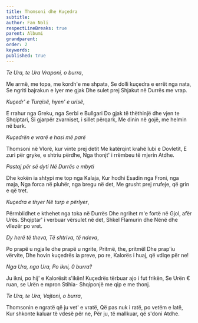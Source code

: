 ```yaml
---
title: Thomsoni dhe Kuçedra
subtitle:
author: Fan Noli
respectLineBreaks: true
parent: Albumi
grandparent:
order: 2
keywords:
published: true
---
```


_Te Ura, te Ura
Vraponi, o burra_,

Me armë, me topa, me kordh'e me shpata,
Se dolli kuçedra e errët nga nata,
Se ngriti bajrakun e lyer me gjak
Dhe sulet prej Shjakut në Durrës me vrap.

_Kuçedr' e Turqisë,
hyen' e urisë_,

E rrahur nga Greku, nga Serbi e Bullgari
Do gjak të thëthinjë dhe vjen te Shqiptari,
Si gjarpër zvarniset, i sillet përqark,
Me dinin në gojë, me helmin në bark.

_Kuçedrën e vrarë
e hasi më parë_

Thomsoni në Vlorë, kur vinte prej detit
Me katërqint krahë lubi e Dovletit,
E zuri për gryke, e shtriu përdhe,
Nga thonjt' i rrëmbeu të mjerin Atdhe.

_Pastaj për së dyti
Në Durrës e mbyti_

Dhe kokën ia shtypi me top nga Kalaja,
Kur hodhi Esadin nga Froni, nga maja,
Nga forca në pluhër, nga bregu në det,
Me grusht prej rrufeje, që grin e që tret.


_Kuçedra e thyer
Në turp e përlyer_,

Përmblidhet e kthehet nga toka në Durrës
Dhe ngrihet m'e fortë në Gjol, afër Urës.
Shqiptar' i verbuar vërsulet në det,
Shkel Flamurin dhe Nënë dhe vllezër po vret.

_Dy herë të theva,
Të shtriva, të ndeva_,

Po prapë u ngjalle dhe prapë u ngrite,
Pritmë, the, pritmël Dhe prap'iu vërvite,
Dhe hovin kuçedrës ia preve, po re,
Kalorës i huaj, që vdiqe për ne!

_Nga Ura, nga Ura,
Po ikni, 0 burra?_

Ju ikni, po hij' e Kalorësit s'ikën!
Kuçedrës tërbuar ajo i fut frikën,
Se Urën € ruan, se Urën e mpron
Stihia- Shqiponjë me qip e me thonj.

_Te Ura, te Ura,
Vajtoni, o burra_,

Thomsonin e ngratë që ju vet' e vratë,
Që pas nuk i ratë, po vetëm e latë,
Kur shkonte kaluar të vdesë për ne,
Për ju, të mallkuar, që s'doni Atdhe.
